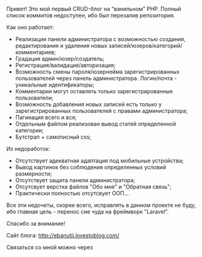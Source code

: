 Привет!
Это мой первый CRUD-блог на "ванильном" PHP. 
Полный список коммитов недоступен, ибо был перезалив репозитория.

Как оно работает:
- Реализация панели администратора с возможностью создания, редактирования и удаления новых записей/юзеров/категорий/комментариев;
- Градация админ/юзер/создатель;
- Регистрация/валидация/авторизация;
- Возможность смены пароля/юзернейма зарегистрированных пользователей через панель администратора. Логин/почта - уникальные идентификаторы;
- Комментарии могут оставлять только зарегистрированные пользователи;
- Возможность добавления новых записей есть только у зарегистрированных пользователей с правами администратора;
- Пагинация всего и вся;
- Отдельным файлом реализован вывод статей определенной категории;
- Бутстрап + самописный css;

Из недоработок:
- Отсутствует адекватная адаптация под мобильные устройства;
- Вывод картинок без соблюдения определенных условий размерности;
- Отсутствует защита панели администратора;
- Отсутсвует верстка файлов "Обо мне" и "Обратная связь";
- Практически полностью отсутсвует ООП...

Все эти недочеты, скорее всего, исправлять в данном проекте не буду, ибо главная цель - перенос сие чуда на фреймворк "Laravel".

Спасибо за внимание!

Сайт блога: http://ebanutii.lovestoblog.com/

Связаться со мной можно через <a href="https://t.me/ti_ebanutii_ti_chto_delaew"><i class="fab fa-telegram"></i></a>
